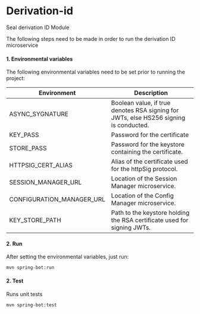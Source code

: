 # Derivation-id
Seal derivation ID Module

The following steps need to be made in order to run the derivation ID microservice

#### 1. Environmental variables

The following environmental variables need to be set prior to running the project:

|Environment       | Description |
|------------------| ---- | 
| ASYNC_SYGNATURE  | Boolean value, if true denotes RSA signing for JWTs, else HS256 signing is conducted.|
| KEY_PASS         | Password for the certificate| 
| STORE_PASS       | Password for the keystore containing the certificate.| 
| HTTPSIG_CERT_ALIAS | Alias of the certificate used for the httpSig protocol. |
| SESSION_MANAGER_URL| Location of the Session Manager microservice. |
| CONFIGURATION_MANAGER_URL| Location of the Config Manager microservice. |
| KEY_STORE_PATH   |Path to the keystore holding the RSA certificate used for signing JWTs. 



#### 2. Run


After setting the environmental variables, just run: 

```mvn spring-bot:run ```


#### 2. Test
Runs unit tests 


```mvn spring-bot:test ```

